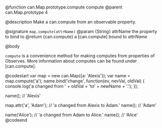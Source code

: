 @function can.Map.prototype.compute compute
@parent can.Map.prototype 4

@description Make a can.compute from an observable property.

@signature `map.compute(attrName)`
@param {String} attrName the property to bind to
@return {can.compute} a [can.compute] bound to _attrName_

@body

`compute` is a convenience method for making computes from properties
of Observes. More information about computes can be found under [can.compute].

@codestart
var map = new can.Map({a: 'Alexis'});
var name = map.compute('a');
name.bind('change', function(ev, nevVal, oldVal) {
 console.log('a changed from ' + oldVal + 'to' + newName + '.');
});

name(); // 'Alexis'

map.attr('a', 'Adam'); // 'a changed from Alexis to Adam.'
name(); // 'Adam'

name('Alice'); // 'a changed from Adam to Alice.'
name(); // 'Alice'
@codeend